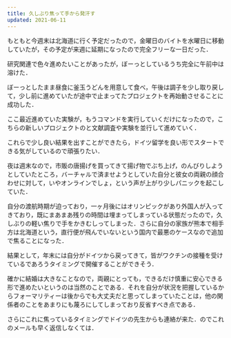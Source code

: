 ```yaml
---
title: 久しぶり焦って手から発汗す
updated: 2021-06-11
---
```


もともと今週末は北海道に行く予定だったので，金曜日のバイトを水曜日に移動していたが，その予定が来週に延期になったので完全フリーな一日だった．

研究関連で色々進めたいことがあったが，ぼーっとしているうち完全に午前中は溶けた．

ぼーっとしたまま昼食に釜玉うどんを用意して食べ，午後は調子を少し取り戻して，少し前に進めていたが途中で止まってたプロジェクトを再始動させることに成功した．

ここ最近進めていた実験が，もうコマンドを実行していくだけになったので，こちらの新しいプロジェクトのと文献調査や実験を並行して進めていく．

これらで少し良い結果を出すことができたら，ドイツ留学を良い形でスタートできる気がしているので頑張りたい．


夜は週末なので，市販の唐揚げを買ってきて揚げ物でぶち上げ，のんびりしようとしていたところ，バーチャルで済ませようとしていた自分と彼女の両親の顔合わせに対して，いやオンラインでしょ，という声が上がり少しパニックを起こしていた．

自分の渡航時期が迫っており，一ヶ月後にはオリンピックがあり外国人が入ってきており，既にまあまあ残りの時間は埋まってしまっている状態だったので，久しぶりの軽い焦りで手をかきむしってしまった．さらに自分の家族が熊本で相手方は北海道という，直行便が飛んでいないという国内で最悪のケースなので追加で焦ることになった．

結果として，年末には自分がドイツから戻ってきて，皆がワクチンの接種を受けているであろうタイミングで開催することができそう．

確かに結婚は大きなことなので，両親にとっても，できるだけ慎重に安心できる形で進めたいというのは当然のことである．それを自分が状況を把握しているからフォーマリティーは後からでも大丈夫だと思ってしまっていたことは，他の関係者のことをあまりにも蔑ろにしてしまっており反省すべき点である．

さらにこれに焦っているタイミングでドイツの先生からも連絡が来た．のでこれのメールも早く返信しなくては．
